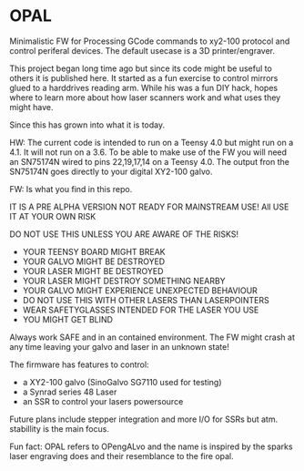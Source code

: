 # OPAL

Minimalistic FW for Processing GCode commands to xy2-100 protocol and control periferal devices.
The default usecase is a 3D printer/engraver.

This project began long time ago but since its code might be useful to others it is published here.
It started as a fun exercise to control mirrors glued to a harddrives reading arm. While his was a
fun DIY hack, hopes where to learn more about how laser scanners work and what uses they might have.

Since this has grown into what it is today. 

HW:
The current code is intended to run on a Teensy 4.0 but might run on a 4.1. It will not run on a 3.6.
To be able to make use of the FW you will need an SN75174N wired to pins 22,19,17,14 on a Teensy 4.0.
The output fron the SN75174N goes directly to your digital XY2-100 galvo.

FW:
Is what you find in this repo. 

IT IS A PRE ALPHA VERSION NOT READY FOR MAINSTREAM USE!
All USE IT AT YOUR OWN RISK

DO NOT USE THIS UNLESS YOU ARE AWARE OF THE RISKS!
- YOUR TEENSY BOARD MIGHT BREAK
- YOUR GALVO MIGHT BE DESTROYED
- YOUR LASER MIGHT BE DESTROYED
- YOUR LASER MIGHT DESTROY SOMETHING NEARBY
- YOUR GALVO MIGHT EXPERIENCE UNEXPECTED BEHAVIOUR
- DO NOT USE THIS WITH OTHER LASERS THAN LASERPOINTERS
- WEAR SAFETYGLASSES INTENDED FOR THE LASER YOU USE
- YOU MIGHT GET BLIND

Always work SAFE and in an contained environment. The FW might crash at any time leaving your galvo and laser in an unknown state!

The firmware has features to control:

- a XY2-100 galvo (SinoGalvo SG7110 used for testing)
- a Synrad series 48 Laser
- an SSR to control your lasers powersource

Future plans include stepper integration and more I/O for SSRs but atm. stabillity is the main focus.

Fun fact: OPAL refers to OPengALvo and the name is inspired by the sparks laser engraving does and their resemblance to the fire opal.

